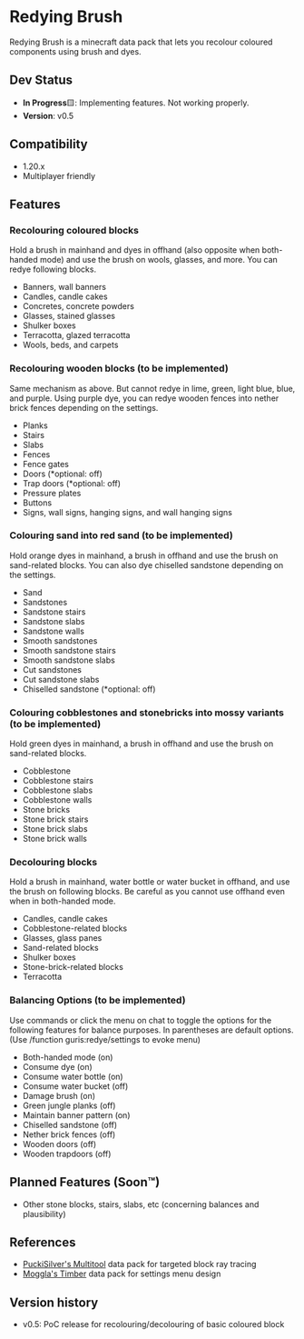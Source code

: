# Redying Brush
Redying Brush is a minecraft data pack that lets you recolour coloured components using brush and dyes.

## Dev Status
* **In Progress**🟨: Implementing features. Not working properly.
* **Version**: v0.5

## Compatibility
* 1.20.x
* Multiplayer friendly

## Features
### Recolouring coloured blocks
Hold a brush in mainhand and dyes in offhand (also opposite when both-handed mode) and use the brush on wools, glasses, and more. You can redye following blocks.
* Banners, wall banners
* Candles, candle cakes
* Concretes, concrete powders
* Glasses, stained glasses
* Shulker boxes
* Terracotta, glazed terracotta
* Wools, beds, and carpets

### Recolouring wooden blocks (to be implemented)
Same mechanism as above. But cannot redye in lime, green, light blue, blue, and purple. Using purple dye, you can redye wooden fences into nether brick fences depending on the settings.
* Planks
* Stairs
* Slabs
* Fences
* Fence gates
* Doors (*optional: off)
* Trap doors (*optional: off)
* Pressure plates
* Buttons
* Signs, wall signs, hanging signs, and wall hanging signs

### Colouring sand into red sand (to be implemented)
Hold orange dyes in mainhand, a brush in offhand and use the brush on sand-related blocks. You can also dye chiselled sandstone depending on the settings.
* Sand
* Sandstones
* Sandstone stairs
* Sandstone slabs
* Sandstone walls
* Smooth sandstones
* Smooth sandstone stairs
* Smooth sandstone slabs
* Cut sandstones
* Cut sandstone slabs
* Chiselled sandstone (*optional: off)

### Colouring cobblestones and stonebricks into mossy variants (to be implemented)
Hold green dyes in mainhand, a brush in offhand and use the brush on sand-related blocks.
* Cobblestone
* Cobblestone stairs
* Cobblestone slabs
* Cobblestone walls
* Stone bricks
* Stone brick stairs
* Stone brick slabs
* Stone brick walls

### Decolouring blocks
Hold a brush in mainhand, water bottle or water bucket in offhand, and use the brush on following blocks. Be careful as you cannot use offhand even when in both-handed mode.
* Candles, candle cakes
* Cobblestone-related blocks
* Glasses, glass panes
* Sand-related blocks
* Shulker boxes
* Stone-brick-related blocks
* Terracotta

### Balancing Options (to be implemented)
Use commands or click the menu on chat to toggle the options for the following features for balance purposes. In parentheses are default options. (Use /function guris:redye/settings to evoke menu)
* Both-handed mode (on)
* Consume dye (on)
* Consume water bottle (on)
* Consume water bucket (off)
* Damage brush (on)
* Green jungle planks (off)
* Maintain banner pattern (on)
* Chiselled sandstone (off)
* Nether brick fences (off)
* Wooden doors (off)
* Wooden trapdoors (off)

## Planned Features (Soon™)
* Other stone blocks, stairs, slabs, etc (concerning balances and plausibility)

## References
* [PuckiSilver's Multitool](https://www.planetminecraft.com/data-pack/multitool-every-tool-in-one-item/) data pack for targeted block ray tracing
* [Moggla's Timber](https://www.planetminecraft.com/data-pack/timber-datapack/) data pack for settings menu design

## Version history
* v0.5: PoC release for recolouring/decolouring of basic coloured block
